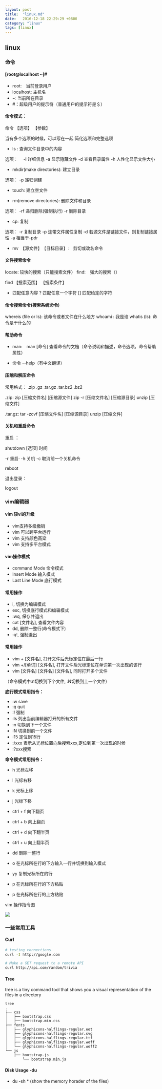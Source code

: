 ```yaml
---
layout: post
title:  "linux.md"
date:   2016-12-18 22:29:29 +0800
category: "linux"
tags: [linux]
---
```



## linux

### 命令

#### [root@localhost ~]#

- root:　当前登录用户
- localhost: 主机名
- ~: 当前所在目录
- #：超级用户的提示符（普通用户的提示符是＄）

#### 命令模式：

命令 【选项】 【参数】

当有多个选项的时候，可以写在一起
简化选项和完整选项

- ls : 查询文件目录中的内容

选项：　
-l 详细信息
-a 显示隐藏文件
-d 查看目录属性
-h 人性化显示文件大小


- mkdir(make directories): 建立目录

选项：
-p 递归创建

- touch: 建立空文件

- rm(remove directories): 删除文件和目录

选项：
-rf 递归删除(强制执行)
-r 删除目录



- cp: 复制

选项：
-r 复制目录
-p 连带文件属性复制
-d 若源文件是链接文件，则复制链接属性
-a 相当于-pdr

- mv　【源文件】　【目标目录】:　剪切或改名命令

#### 文件搜索命令

locate: 较快的搜索（只能搜索文件）
find:　强大的搜索（）

find 【搜索范围】 【搜索条件】

* 匹配任意内容
? 匹配任意一个字符
[] 匹配给定的字符


#### 命令搜索命令(搜索系统命令)

whereis (file or ls): 该命令或者文件在什么地方
whoami : 我是谁
whatis (ls): 命令是干什么的


#### 帮助命令

- man:　man [命令] 查看命令的文档（命令说明和描述，命令选项，命令帮助属性）

- 命令 --help（有中文翻译）


#### 压缩和解压命令

常用格式：
.zip .gz .tar.gz .tar.bz2 .bz2

.zip:
zip [压缩文件名] [压缩源文件]
zip -r [压缩文件名] [压缩源目录]
unzip [压缩文件]

.tar.gz:
tar -zcvf [压缩文件名] [压缩源目录]
unzip [压缩文件]


#### 关机和重启命令

重启 ：

shutdown [选项] 时间

-r 重启·
-h 关机
-c 取消前一个关机命令

reboot


退出登录：

logout



### vim编辑器


#### vim 较vi的升级
- vim支持多级撤销
- vim 可以跨平台运行
- vim 支持颜色高粱
- vim 支持多平台模式

#### vim操作模式

- command Mode 命令模式
- Insert Mode 输入模式
- Last Line Mode 底行模式


#### 常用操作

- i, 切换为编辑模式
- esc, 切换底行模式和编辑模式
- :wq, 保存并退出
- cat [文件名], 查看文件内容
- dd, 删除一整行(命令模式下)
- :q!, 强制退出

#### 常用操作
- vim + [文件名], 打开文件后光标定位在最后一行
- vim +/[单词] [文件名], 打开文件后光标定位在单词第一次出现的该行
- vim [文件名] [文件名] [文件名], 同时打开多个文件

（命令模式中:n切换到下个文件, :N切换到上一个文件）

**底行模式常用指令：**

- :w  save
- :q  quit
- :!  强制
- :ls   列出当前编辑器打开的所有文件
- :n 切换到下一个文件
- :N 切换到前一个文件
- :15 定位到15行
- :/xxx 表示从光标位置向后搜索xxx,定位到第一次出现的时候
- :?xxx搜索

**命令模式常用指令：**

- h 光标左移
- l 光标右移
- k 光标上移
- j 光标下移
- ctrl + f 向下翻页
- ctrl + b 向上翻页
- ctrl + d 向下翻半页
- ctrl + u 向上翻半页

- dd 删除一整行
- o 在光标所在行的下方输入一行并切换到输入模式
- yy 复制光标所在的行
- p 在光标所在行的下方粘贴
- p 在光标所在行的上方粘贴


vim 操作指令图

![](https://ss0.bdstatic.com/94oJfD_bAAcT8t7mm9GUKT-xh_/timg?image&quality=100&size=b4000_4000&sec=1482035399&di=822efb63d06f75175b79fc6488e73447&src=http://www.th7.cn/d/file/p/2015/09/09/135ee7702a8ce426c7faa12204576fff.jpg)


### 一些常用工具

#### Curl 

```sh
# testing connections
curl -I http://google.com

# Make a GET request to a remote API
curl http://api.com/random/trivia
```

#### Tree

tree is a tiny command tool that shows you a visual representation of the files in a directory

```
tree
.
├── css
│   ├── bootstrap.css
│   ├── bootstrap.min.css
├── fonts
│   ├── glyphicons-halflings-regular.eot
│   ├── glyphicons-halflings-regular.svg
│   ├── glyphicons-halflings-regular.ttf
│   ├── glyphicons-halflings-regular.woff
│   └── glyphicons-halflings-regular.woff2
└── js
    ├── bootstrap.js
        └── bootstrap.min.js
```

#### Disk Usage -du

- du -sh * (show the memory horader of the files)
